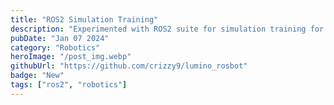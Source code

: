 ```yaml
---
title: "ROS2 Simulation Training"
description: "Experimented with ROS2 suite for simulation training for ARM based robots"
pubDate: "Jan 07 2024"
category: "Robotics"
heroImage: "/post_img.webp"
githubUrl: "https://github.com/crizzy9/lumino_rosbot"
badge: "New"
tags: ["ros2", "robotics"]
---
```

